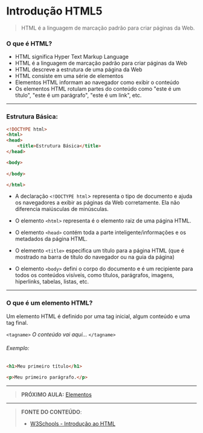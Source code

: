 # Introdução HTML5

>  HTML é a linguagem de marcação padrão para criar páginas da Web.

### O que é HTML?

- HTML significa Hyper Text Markup Language
- HTML é a linguagem de marcação padrão para criar páginas da Web
- HTML descreve a estrutura de uma página da Web
- HTML consiste em uma série de elementos
- Elementos HTML informam ao navegador como exibir o conteúdo
- Os elementos HTML rotulam partes do conteúdo como "este é um título", "este é um parágrafo", "este é um link", etc.

***

### Estrutura Básica:

```html
<!DOCTYPE html>
<html>
<head>
    <title>Estrutura Básica</title>
</head>

<body>
    
</body>

</html>
```

- A declaração `<!DOCTYPE html`> representa o tipo de documento e ajuda os navegadores a exibir as páginas da Web corretamente. Ela não diferencia maiúsculas de minúsculas.

- O elemento `<html>` representa é o elemento raiz de uma página HTML. 

- O elemento `<head>` contém toda a parte inteligente/informações e os metadados da página HTML. 
- O elemento `<title>` especifica um título para a página HTML (que é mostrado na barra de título do navegador ou na guia da página)
- O elemento `<body>` defini o corpo do documento e é um recipiente para todos os conteúdos visíveis, como títulos, parágrafos, imagens, hiperlinks, tabelas, listas, etc.

***

### O que é um elemento HTML?

Um elemento HTML é definido por uma tag inicial, algum conteúdo e uma tag final.

`<tagname>` *O conteúdo vai aqui...* `</tagname>`

###### Exemplo:

```html
<h1>Meu primeiro título</h1>

<p>Meu primeiro parágrafo.</p>
```

***

> **PRÓXIMO AULA:** [Elementos](../1.5-elementos)

***


> **FONTE DO CONTEÚDO**:
>
> - [W3Schools - Introdução ao HTML](https://www.w3schools.com/html/html_intro.asp)
